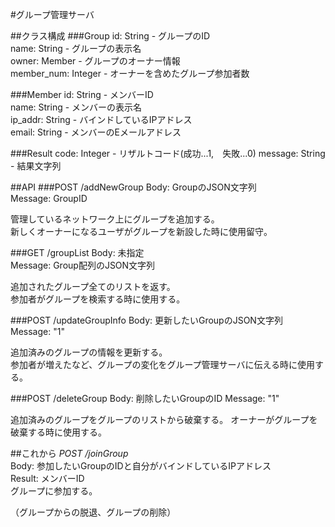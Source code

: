 #グループ管理サーバ

##クラス構成
###Group
id: String - グループのID  
name: String - グループの表示名  
owner: Member - グループのオーナー情報  
member_num: Integer - オーナーを含めたグループ参加者数  

###Member
id: String - メンバーID  
name: String - メンバーの表示名  
ip_addr: String - バインドしているIPアドレス  
email: String - メンバーのEメールアドレス  

###Result
code: Integer - リザルトコード(成功...1,　失敗...0)
message: String - 結果文字列

##API
###POST /addNewGroup
Body: GroupのJSON文字列  
Message: GroupID 

管理しているネットワーク上にグループを追加する。  
新しくオーナーになるユーザがグループを新設した時に使用留守。  

###GET /groupList
Body: 未指定  
Message: Group配列のJSON文字列  

追加されたグループ全てのリストを返す。  
参加者がグループを検索する時に使用する。  

###POST /updateGroupInfo
Body: 更新したいGroupのJSON文字列  
Message: "1"  

追加済みのグループの情報を更新する。  
参加者が増えたなど、グループの変化をグループ管理サーバに伝える時に使用する。  

###POST /deleteGroup
Body: 削除したいGroupのID
Message: "1"

追加済みのグループをグループのリストから破棄する。
オーナーがグループを破棄する時に使用する。

##これから
*POST /joinGroup*  
Body: 参加したいGroupのIDと自分がバインドしているIPアドレス  
Result: メンバーID  
グループに参加する。  

（グループからの脱退、グループの削除）  
